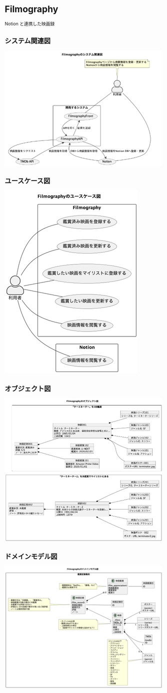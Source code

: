 # Filmography

Notion と連携した映画録

## システム関連図

![システム関連図](/api/docs/system_relation/fig_system_relation.png)

## ユースケース図

![ユースケース図](/api//docs/usecase/fig_usecase.png)

## オブジェクト図

![オブジェクト図](/api/docs/object/fig_object.png)

## ドメインモデル図

![ドメインモデル図](/api/docs/domain_model/fig_domain_model.png)
